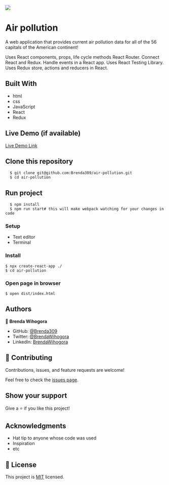 ![](https://img.shields.io/badge/Microverse-blueviolet)

# Air pollution
A web application that provides current air pollution data for all of the 56 capitals of the American continent!

Uses React components, props, life cycle methods
React Router.
Connect React and Redux.
Handle events in a React app.
Uses React Testing Library.
Uses Redux store, actions and reducers in React.


## Built With

- html
- css
- JavaScript
- React
- Redux

## Live Demo (if available)

[Live Demo Link](https://62e6137ae62a5c000904feed--statuesque-truffle-71704f.netlify.app/home)


## Clone this repository

      $ git clone git@github.com:Brenda309/air-pollution.git
      $ cd air-pollution

## Run project
      $ npm install
      $ npm run start# this will make webpack watching for your changes in code


### Setup
- Text editor
- Terminal
### Install
    $ npx create-react-app ./
    $ cd air-pollution
### Open page in browser
    $ open dist/index.html

## Authors

👤 **Brenda Wihogora**

- GitHub: [@Brenda309](https://github.com/Brenda309)
- Twitter: [@BrendaWihogora](https://twitter.com/BrendaWihogora)
- LinkedIn: [BrendaWihogora](https://linkedin.com/in/BrendaWihogora/)

## 🤝 Contributing

Contributions, issues, and feature requests are welcome!

Feel free to check the [issues page](../../issues/).

## Show your support

Give a ⭐️ if you like this project!

## Acknowledgments

- Hat tip to anyone whose code was used
- Inspiration
- etc

## 📝 License

This project is [MIT](./MIT.md) licensed.
